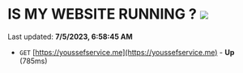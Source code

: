# IS MY WEBSITE RUNNING ? [![](https://img.shields.io/static/v1?label=Sponsor&message=%E2%9D%A4&logo=GitHub&color=%23fe8e86)](https://github.com/sponsors/<username>)

Last updated: **7/5/2023, 6:58:45 AM**

- `GET` [https://youssefservice.me](https://youssefservice.me) - **Up** (785ms)
